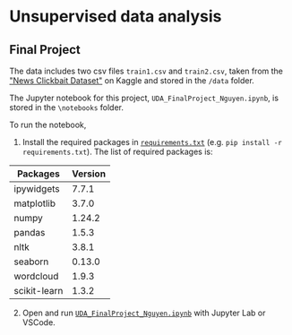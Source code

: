 # Unsupervised data analysis
## Final Project

The data includes two csv files `train1.csv` and `train2.csv`, taken from the ["News Clickbait Dataset"](https://www.kaggle.com/datasets/vikassingh1996/news-clickbait-dataset) on Kaggle and stored in the `/data` folder.

The Jupyter notebook for this project, `UDA_FinalProject_Nguyen.ipynb`, is stored in the `\notebooks` folder.

To run the notebook,

1. Install the required packages in [`requirements.txt`](./requirements.txt) (e.g. `pip install -r requirements.txt`). The list of required packages is:

<div align="center">

|Packages|Version|
|---	|---	|
|ipywidgets|7.7.1|
|matplotlib|3.7.0|
|numpy|1.24.2|
|pandas|1.5.3|
|nltk|3.8.1|
|seaborn|0.13.0|
|wordcloud|1.9.3|
|scikit-learn|1.3.2|

</div>

2. Open and run [`UDA_FinalProject_Nguyen.ipynb`](./notebooks/UDA_FinalProject_Nguyen.ipynb) with Jupyter Lab or VSCode.
